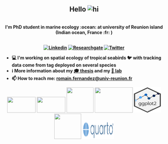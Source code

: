 
<div align="center">

<h2> Hello <img src="https://user-images.githubusercontent.com/1303154/88677602-1635ba80-d120-11ea-84d8-d263ba5fc3c0.gif" width="28px" height="28px" alt="hi"> </h2>
<br/> <b class="term" > I'm PhD student in marine ecology :ocean: at university of Reunion island (Indian ocean, France :fr: ) 

 <div align="center">
  
<br/> [![Linkedin](https://img.shields.io/badge/LinkedIn-0077B5?style=for-the-badge&logo=linkedin&logoColor=white)](https://www.linkedin.com/in/romain-fernandez-59262517a/)
[![Researchgate](https://img.shields.io/badge/Research_Gate-00CCBB.svg?&style=for-the-badge&logo=ResearchGate&logoColor=white)](https://www.researchgate.net/profile/Romain-Fernandez-3)
[![Twitter](https://img.shields.io/badge/Twitter-1DA1F2?style=for-the-badge&logo=twitter&logoColor=white)](https://twitter.com/umrentropie)

 <div align="left">

- :computer: I'm working on spatial ecology of tropical seabirds :bird: with tracking data come from tag deployed on several species 
- :information_source: More information about my [:mortar_board: thesis](https://www.theses.fr/s321772) and my [:pushpin: lab](https://umr-entropie.ird.nc/index.php/team/fernandez-romain)
- :mailbox: How to reach me: romain.fernandez@univ-reunion.fr </b>

 <div align="center">

<img src="https://img.shields.io/badge/Linux-FCC624?style=for-the-badge&logo=linux&logoColor=black" width="90px" height="50px"/>
<img src="https://img.shields.io/badge/Visual_Studio-5C2D91?style=for-the-badge&logo=visual%20studio&logoColor=white" width="90px" height="50px"/>
<img src="https://raw.githubusercontent.com/ropensci/targets/main/man/figures/logo.png" width="85px" height="80px"/>
<img src="https://raw.githubusercontent.com/rstudio/renv/9a68bb75702be4cc8436921c5eea761d7599290a/man/figures/logo.svg" width="120px" height="80px"/>
<img src="https://raw.githubusercontent.com/tidyverse/ggplot2/main/man/figures/logo.png" width="85px" height="80px"/>
<img src="https://raw.githubusercontent.com/tidyverse/stringr/main/man/figures/logo.png" width="85px" height="80px"/>
<img src="https://raw.githubusercontent.com/quarto-dev/quarto-r/main/man/figures/quarto.png" width="100px" height="60px"/>
